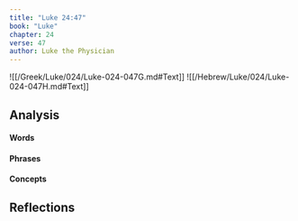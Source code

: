 ```yaml
---
title: "Luke 24:47"
book: "Luke"
chapter: 24
verse: 47
author: Luke the Physician
---
```

![[/Greek/Luke/024/Luke-024-047G.md#Text]]
![[/Hebrew/Luke/024/Luke-024-047H.md#Text]]

## Analysis

#### Words

#### Phrases

#### Concepts

## Reflections

